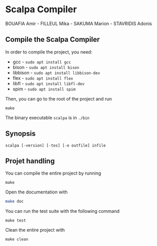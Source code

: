 # Scalpa Compiler

BOUAFIA Amir - FILLEUL Mika - SAKUMA Marion - STAVRIDIS Adonis

## Compile the Scalpa Compiler

In order to compile the project, you need:

- gcc - `sudo apt install gcc`
- bison - `sudo apt install bison`
- libbison - `sudo apt install libbison-dev`
- flex - `sudo apt install flex`
- libfl - `sudo apt install libfl-dev`
- spim - `sudo apt install spim`

Then, you can go to the root of the project and run

```
make
```

The binary executable `scalpa` is in `./bin`

## Synopsis

```
scalpa [-version] [-tos] [-o outfile] infile
```

## Projet handling

You can compile the entire project by running

```
make
```

Open the documentation with

```bash
make doc
```

You can run the test suite with the following command

```
make test
```

Clean the entire project with

```
make clean
```

